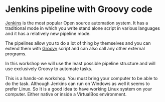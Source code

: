 # Jenkins pipeline with Groovy code

[Jenkins](https://jenkins.io/) is the most popular Open source automation system. It has a traditional mode in which you write stand alone
script in various languages and it has a relatively new pipeline mode.

The pipelines allow you to do a lot of thing by themselves and you can extend them with [Groovy](http://groovy-lang.org/) script and can also
call any other external programs.

In this workshop we will use the least possible pipeline structure and will use exclusively Groovy to automate tasks.

This is a hands-on workshop. You must bring your computer to be able to do the task. Although Jenkins can run on Windows as well it seems to prefer Linux.  So It is a good idea to have working
Linux system on your computer. Either native or inside a VirtualBox environment.

